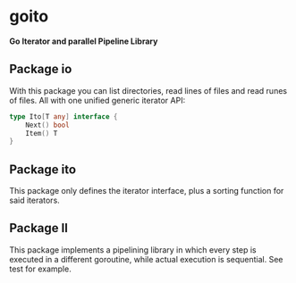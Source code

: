# goito

**Go Iterator and parallel Pipeline Library**

## Package io

With this package you can list directories, read lines of files and read runes of files. All with one unified generic iterator API:

```go
type Ito[T any] interface {
	Next() bool
	Item() T
}
```

## Package ito

This package only defines the iterator interface, plus a sorting function for said iterators.

## Package ll

This package implements a pipelining library in which every step is executed in a different goroutine, while actual execution is sequential. See test for example.